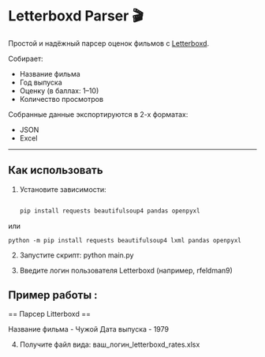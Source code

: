 # Letterboxd Parser 🎬

Простой и надёжный парсер оценок фильмов с [Letterboxd](https://letterboxd.com).

Собирает:
- Название фильма
- Год выпуска
- Оценку (в баллах: 1–10)
- Количество просмотров

Собранные данные экспортируются в 2-х форматах:

* JSON
* Excel
---

## Как использовать

1. Установите зависимости:
   ```bash 

   pip install requests beautifulsoup4 pandas openpyxl
или
 
     
    python -m pip install requests beautifulsoup4 lxml pandas openpyxl

2. Запустите скрипт:
   python main.py


   
3. Введите логин пользователя Letterboxd (например, rfeldman9)

 ## Пример работы :
 
   == Парсер Litterboxd ==

 Название фильма - Чужой 
 Дата выпуска - 1979
 






4. Получите файл вида: ваш_логин_letterboxd_rates.xlsx
